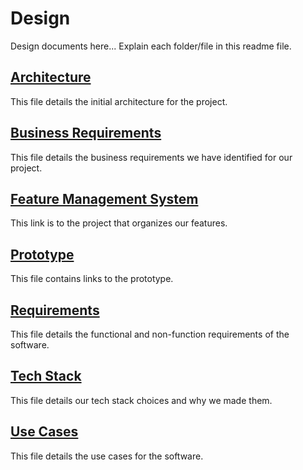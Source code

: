 # Design

Design documents here... Explain each folder/file in this readme file.

## [Architecture](Architecture.md)

This file details the initial architecture for the project.

## [Business Requirements](BusinessRequirements.md)

This file details the business requirements we have identified for our project.

## [Feature Management System](https://github.com/users/lee-blake/projects/1)

This link is to the project that organizes our features.

## [Prototype](Prototype.md)

This file contains links to the prototype.

## [Requirements](Requirements.md)

This file details the functional and non-function requirements of the software.

## [Tech Stack](TechStack.md)

This file details our tech stack choices and why we made them.

## [Use Cases](UseCases.md)

This file details the use cases for the software.

